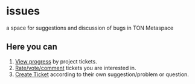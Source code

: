 # issues
a space for suggestions and discussion of bugs in TON Metaspace

## Here you can

1. [View progress](https://github.com/orgs/tonmetaspace/projects/2) by project tickets.
2. [Rate/vote/comment](https://github.com/tonmetaspace/issues/issues ) tickets you are interested in.
3. [Create Ticket](https://github.com/tonmetaspace/issues/issues/new ) according to their own suggestion/problem or question.
